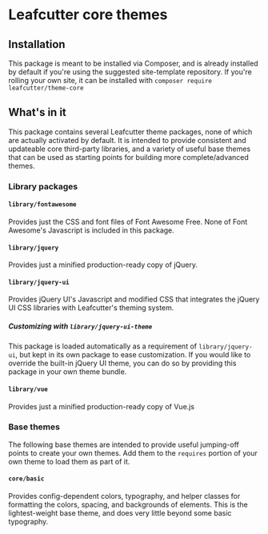 # Leafcutter core themes

## Installation

This package is meant to be installed via Composer, and is already installed by default if you're using the suggested site-template repository. If you're rolling your own site, it can be installed with `composer require leafcutter/theme-core`

## What's in it

This package contains several Leafcutter theme packages, none of which are actually activated by default. It is intended to provide consistent and updateable core third-party libraries, and a variety of useful base themes that can be used as starting points for building more complete/advanced themes.

### Library packages

#### `library/fontawesome`

Provides just the CSS and font files of Font Awesome Free. None of Font Awesome's Javascript is included in this package.

#### `library/jquery`

Provides just a minified production-ready copy of jQuery.

#### `library/jquery-ui`

Provides jQuery UI's Javascript and modified CSS that integrates the jQuery UI CSS libraries with Leafcutter's theming system.

##### Customizing with `library/jquery-ui-theme`

This package is loaded automatically as a requirement of `library/jquery-ui`, but kept in its own package to ease customization. If you would like to override the built-in jQuery UI theme, you can do so by providing this package in your own theme bundle.

#### `library/vue`

Provides just a minified production-ready copy of Vue.js

### Base themes

The following base themes are intended to provide useful jumping-off points to create your own themes. Add them to the `requires` portion of your own theme to load them as part of it.

#### `core/basic`

Provides config-dependent colors, typography, and helper classes for formatting the colors, spacing, and backgrounds of elements. This is the lightest-weight base theme, and does very little beyond some basic typography.
